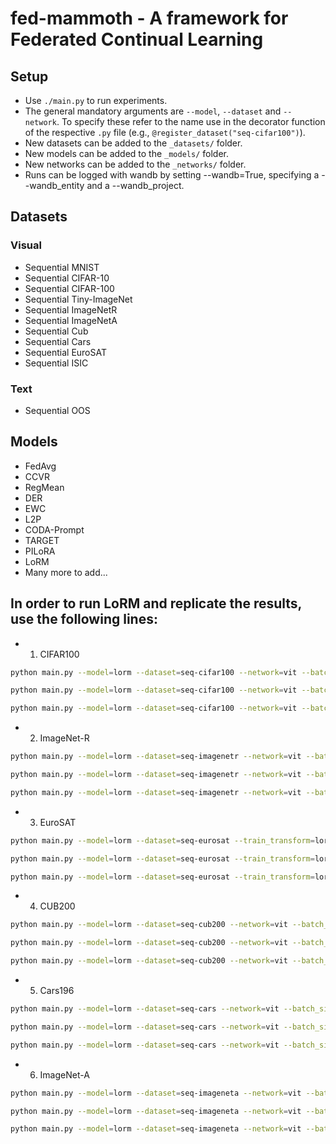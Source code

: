 # fed-mammoth - A framework for Federated Continual Learning

## Setup

+ Use `./main.py` to run experiments.
+ The general mandatory arguments are `--model`, `--dataset` and `--network`. To specify these refer to the name use in the decorator function of the respective `.py` file (e.g., `@register_dataset("seq-cifar100")`).
+ New datasets can be added to the `_datasets/` folder.
+ New models can be added to the `_models/` folder.
+ New networks can be added to the `_networks/` folder.
+ Runs can be logged with wandb by setting --wandb=True, specifying a --wandb_entity and a --wandb_project.

## Datasets

### Visual

+ Sequential MNIST
+ Sequential CIFAR-10
+ Sequential CIFAR-100
+ Sequential Tiny-ImageNet
+ Sequential ImageNetR
+ Sequential ImageNetA
+ Sequential Cub
+ Sequential Cars
+ Sequential EuroSAT
+ Sequential ISIC

### Text

+ Sequential OOS

## Models

+ FedAvg
+ CCVR
+ RegMean
+ DER
+ EWC
+ L2P
+ CODA-Prompt
+ TARGET
+ PILoRA
+ LoRM
+ Many more to add...

## In order to run LoRM and replicate the results, use the following lines:

+ 1) CIFAR100
```bash
python main.py --model=lorm --dataset=seq-cifar100 --network=vit --batch_size=16 --lr=0.003 --distribution_alpha=0.5 --num_epochs=5 --num_comm_rounds=5 --num_clients=10 --wd_reg=0 --lora_head=False --regmean_all=True --gram_dtype=32 --reg_dtype_64=True --alpha_regmean_head=0.5 --alpha_regmean_backbone=0 --train_matrix=alt --lr_B=-1 --lr_A=-1 --r=1
```
```bash
python main.py --model=lorm --dataset=seq-cifar100 --network=vit --batch_size=16 --lr=0.0003 --distribution_alpha=0.1 --num_epochs=5 --num_comm_rounds=5 --num_clients=10 --wd_reg=0 --lora_head=False --regmean_all=True --gram_dtype=32 --reg_dtype_64=True --alpha_regmean_head=0.5 --alpha_regmean_backbone=0 --train_matrix=alt --lr_B=-1 --lr_A=-1 --r=16
```
```bash
python main.py --model=lorm --dataset=seq-cifar100 --network=vit --batch_size=16 --lr=0.0005 --distribution_alpha=0.05 --num_epochs=5 --num_comm_rounds=5 --num_clients=10 --wd_reg=0 --lora_head=False --regmean_all=True --gram_dtype=32 --reg_dtype_64=True --alpha_regmean_head=0.5 --alpha_regmean_backbone=0 --train_matrix=alt --lr_B=-1 --lr_A=-1 --r=16
```

+ 2) ImageNet-R
```bash
python main.py --model=lorm --dataset=seq-imagenetr --network=vit --batch_size=16 --lr=0.003 --distribution_alpha=0.5 --num_epochs=5 --num_comm_rounds=5 --num_clients=10 --wd_reg=0 --lora_head=False --regmean_all=True --gram_dtype=32 --reg_dtype_64=True --alpha_regmean_head=0.5 --alpha_regmean_backbone=0 --train_matrix=alt --lr_B=-1 --lr_A=-1 --r=2 --regmean_rounds=2
```
```bash
python main.py --model=lorm --dataset=seq-imagenetr --network=vit --batch_size=16 --lr=0.001 --distribution_alpha=0.1 --num_epochs=5 --num_comm_rounds=5 --num_clients=10 --wd_reg=0 --lora_head=False --regmean_all=True --gram_dtype=32 --reg_dtype_64=True --alpha_regmean_head=0.5 --alpha_regmean_backbone=0 --train_matrix=alt --lr_B=-1 --lr_A=-1 --r=32 --regmean_rounds=2
```
```bash
python main.py --model=lorm --dataset=seq-imagenetr --network=vit --batch_size=16 --lr=0.001 --distribution_alpha=0.05 --num_epochs=5 --num_comm_rounds=5 --num_clients=10 --wd_reg=0 --lora_head=False --regmean_all=True --gram_dtype=32 --reg_dtype_64=True --alpha_regmean_head=0.5 --alpha_regmean_backbone=0 --train_matrix=alt --lr_B=-1 --lr_A=-1 --r=16 --regmean_rounds=2
```

+ 3) EuroSAT
```bash
python main.py --model=lorm --dataset=seq-eurosat --train_transform=lorm_iclr_train --test_transform=lorm_iclr_test --network=vit --batch_size=16 --lr=0.003 --distribution_alpha=1.0 --num_epochs=5 --num_comm_rounds=5 --num_clients=10 --wd_reg=0 --lora_head=False --regmean_all=True --gram_dtype=32 --reg_dtype_64=True --alpha_regmean_head=0.5 --alpha_regmean_backbone=0 --train_matrix=alt --lr_B=-1 --lr_A=-1 --r=1 --regmean_rounds=2
```
```bash
python main.py --model=lorm --dataset=seq-eurosat --train_transform=lorm_iclr_train --test_transform=lorm_iclr_test --network=vit --batch_size=16 --lr=0.001 --distribution_alpha=0.5 --num_epochs=5 --num_comm_rounds=5 --num_clients=10 --wd_reg=0 --lora_head=False --regmean_all=True --gram_dtype=32 --reg_dtype_64=True --alpha_regmean_head=0.5 --alpha_regmean_backbone=0 --train_matrix=alt --lr_B=-1 --lr_A=-1 --r=1 --regmean_rounds=2
```
```bash
python main.py --model=lorm --dataset=seq-eurosat --train_transform=lorm_iclr_train --test_transform=lorm_iclr_test --network=vit --batch_size=16 --lr=0.003 --distribution_alpha=0.2 --num_epochs=5 --num_comm_rounds=5 --num_clients=10 --wd_reg=0 --lora_head=False --regmean_all=True --gram_dtype=32 --reg_dtype_64=True --alpha_regmean_head=0.5 --alpha_regmean_backbone=0 --train_matrix=alt --lr_B=-1 --lr_A=-1 --r=1 --regmean_rounds=2
```

+ 4) CUB200
```bash
python main.py --model=lorm --dataset=seq-cub200 --network=vit --batch_size=16 --lr=0.01 --distribution_alpha=1.0 --num_epochs=5 --num_comm_rounds=5 --num_clients=10 --wd_reg=0 --lora_head=False --regmean_all=True --gram_dtype=32 --reg_dtype_64=True --alpha_regmean_head=0.3 --alpha_regmean_backbone=0 --train_matrix=alt --lr_B=-1 --lr_A=0.003 --r=1 --regmean_rounds=2
```
```bash
python main.py --model=lorm --dataset=seq-cub200 --network=vit --batch_size=16 --lr=0.03 --distribution_alpha=0.5 --num_epochs=5 --num_comm_rounds=5 --num_clients=10 --wd_reg=0 --lora_head=False --regmean_all=True --gram_dtype=32 --reg_dtype_64=True --alpha_regmean_head=0.3 --alpha_regmean_backbone=0 --train_matrix=alt --lr_B=-1 --lr_A=0.001 --r=1 --regmean_rounds=2
```
```bash
python main.py --model=lorm --dataset=seq-cub200 --network=vit --batch_size=16 --lr=0.03 --distribution_alpha=0.2 --num_epochs=5 --num_comm_rounds=5 --num_clients=10 --wd_reg=0 --lora_head=False --regmean_all=True --gram_dtype=32 --reg_dtype_64=True --alpha_regmean_head=0.3 --alpha_regmean_backbone=0 --train_matrix=alt --lr_B=-1 --lr_A=0.003 --r=1 --regmean_rounds=2
```

+ 5) Cars196
```bash
python main.py --model=lorm --dataset=seq-cars --network=vit --batch_size=16 --lr=0.01 --distribution_alpha=1.0 --num_epochs=5 --num_comm_rounds=10 --num_clients=10 --wd_reg=0 --lora_head=False --regmean_all=True --gram_dtype=32 --reg_dtype_64=True --alpha_regmean_head=0.5 --alpha_regmean_backbone=0 --train_matrix=alt --lr_B=0.001 --lr_A=0.01 --r=8 --regmean_rounds=2
```
```bash
python main.py --model=lorm --dataset=seq-cars --network=vit --batch_size=16 --lr=0.01 --distribution_alpha=0.5 --num_epochs=5 --num_comm_rounds=10 --num_clients=10 --wd_reg=0 --lora_head=False --regmean_all=True --gram_dtype=32 --reg_dtype_64=True --alpha_regmean_head=0.5 --alpha_regmean_backbone=0 --train_matrix=alt --lr_B=0.001 --lr_A=0.01 --r=8 --regmean_rounds=2
```
```bash
python main.py --model=lorm --dataset=seq-cars --network=vit --batch_size=16 --lr=0.01 --distribution_alpha=0.2 --num_epochs=5 --num_comm_rounds=10 --num_clients=10 --wd_reg=0 --lora_head=False --regmean_all=True --gram_dtype=32 --reg_dtype_64=True --alpha_regmean_head=0.5 --alpha_regmean_backbone=0 --train_matrix=alt --lr_B=0.001 --lr_A=0.01 --r=4 --regmean_rounds=2
```

+ 6) ImageNet-A
```bash
python main.py --model=lorm --dataset=seq-imageneta --network=vit --batch_size=16 --lr=0.01 --distribution_alpha=1.0 --num_epochs=5 --num_comm_rounds=10 --num_clients=10 --wd_reg=0 --lora_head=False --regmean_all=True --gram_dtype=32 --reg_dtype_64=True --alpha_regmean_head=0.5 --alpha_regmean_backbone=0 --train_matrix=alt --lr_B=0.001 --lr_A=0.01 --r=4 --regmean_rounds=2
```
```bash
python main.py --model=lorm --dataset=seq-imageneta --network=vit --batch_size=16 --lr=0.01 --distribution_alpha=0.5 --num_epochs=5 --num_comm_rounds=10 --num_clients=10 --wd_reg=0 --lora_head=False --regmean_all=True --gram_dtype=32 --reg_dtype_64=True --alpha_regmean_head=0.5 --alpha_regmean_backbone=0 --train_matrix=alt --lr_B=0.001 --lr_A=0.01 --r=4 --regmean_rounds=2
```
```bash
python main.py --model=lorm --dataset=seq-imageneta --network=vit --batch_size=16 --lr=0.01 --distribution_alpha=0.2 --num_epochs=5 --num_comm_rounds=10 --num_clients=10 --wd_reg=0 --lora_head=False --regmean_all=True --gram_dtype=32 --reg_dtype_64=True --alpha_regmean_head=0.5 --alpha_regmean_backbone=0 --train_matrix=alt --lr_B=0.001 --lr_A=0.01 --r=4 --regmean_rounds=2
```